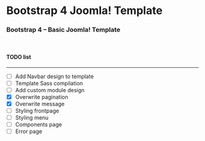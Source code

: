 # Bootstrap 4 Joomla! Template
### Bootstrap 4 – Basic Joomla! Template&nbsp;
&nbsp;

#### TODO list
----------
- [ ] Add Navbar design to template
- [ ] Template Sass compilation
- [ ] Add custom module design
- [x] Overwrite pagination
- [x] Overwrite message
- [ ] Styling frontpage
- [ ] Styling menu
- [ ] Components page
- [ ] Error page
